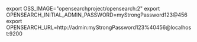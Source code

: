 export OSS_IMAGE="opensearchproject/opensearch:2"
export OPENSEARCH_INITIAL_ADMIN_PASSWORD=myStrongPassword123@456
export OPENSEARCH_URL=http://admin:myStrongPassword123%40456@localhost:9200
